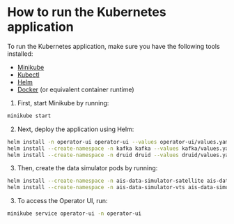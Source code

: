 # How to run the Kubernetes application
To run the Kubernetes application, make sure you have the following tools installed:
- [Minikube](https://minikube.sigs.k8s.io/docs/start/)
- [Kubectl](https://kubernetes.io/docs/tasks/tools/install-kubectl/)
- [Helm](https://helm.sh/docs/intro/install/)
- [Docker](https://docs.docker.com/get-docker/) (or equivalent container runtime)

1. First, start Minikube by running:

```bash
minikube start
```

2. Next, deploy the application using Helm:

```bash
helm install -n operator-ui operator-ui --values operator-ui/values.yaml ./operator-ui
helm install --create-namespace -n kafka kafka --values kafka/values.yaml bitnami/kafka
helm install --create-namespace -n druid druid --values druid/values.yaml bitnami/druid
```

3. Then, create the data simulator pods by running:

```bash
helm install --create-namespace -n ais-data-simulator-satellite ais-data-simulator-satellite --values ais-data-simulator-satellite/values.yaml ./ais-data-simulator
helm install --create-namespace -n ais-data-simulator-vts ais-data-simulator-vts --values ais-data-simulator-vts/values.yaml ./ais-data-simulator
```


3. To access the Operator UI, run:

```bash
minikube service operator-ui -n operator-ui
```